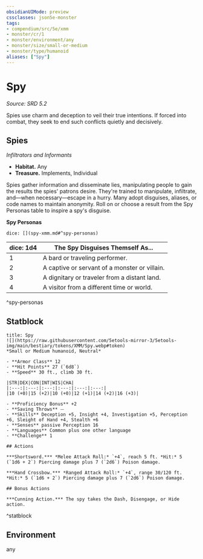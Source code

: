 ```yaml
---
obsidianUIMode: preview
cssclasses: json5e-monster
tags:
- compendium/src/5e/xmm
- monster/cr/1
- monster/environment/any
- monster/size/small-or-medium
- monster/type/humanoid
aliases: ["Spy"]
---
```

# Spy
*Source: SRD 5.2*  

Spies use charm and deception to veil their true intentions. If forced into combat, they seek to end such conflicts quietly and decisively.

## Spies

*Infiltrators and Informants*

- **Habitat.** Any  
- **Treasure.** Implements, Individual  

Spies gather information and disseminate lies, manipulating people to gain the results the spies' patrons desire. They're trained to manipulate, infiltrate, and—when necessary—escape in a hurry. Many adopt disguises, aliases, or code names to maintain anonymity. Roll on or choose a result from the Spy Personas table to inspire a spy's disguise.

**Spy Personas**

`dice: [](spy-xmm.md#^spy-personas)`

| dice: 1d4 | The Spy Disguises Themself As... |
|-----------|----------------------------------|
| 1 | A bard or traveling performer. |
| 2 | A captive or servant of a monster or villain. |
| 3 | A dignitary or traveler from a distant land. |
| 4 | A visitor from a different time or world. |
^spy-personas

## Statblock

```ad-statblock
title: Spy
![](https://raw.githubusercontent.com/5etools-mirror-3/5etools-img/main/bestiary/tokens/XMM/Spy.webp#token)
*Small or Medium humanoid, Neutral*

- **Armor Class** 12
- **Hit Points** 27 (`6d8`)
- **Speed** 30 ft., climb 30 ft.

|STR|DEX|CON|INT|WIS|CHA|
|:---:|:---:|:---:|:---:|:---:|:---:|
|10 (+0)|15 (+2)|10 (+0)|12 (+1)|14 (+2)|16 (+3)|

- **Proficiency Bonus** +2
- **Saving Throws** ⏤
- **Skills** Deception +5, Insight +4, Investigation +5, Perception +6, Sleight of Hand +4, Stealth +6
- **Senses** passive Perception 16
- **Languages** Common plus one other language
- **Challenge** 1

## Actions

***Shortsword.*** *Melee Attack Roll:* `+4`, reach 5 ft. *Hit:* 5 (`1d6 + 2`) Piercing damage plus 7 (`2d6`) Poison damage.

***Hand Crossbow.*** *Ranged Attack Roll:* `+4`, range 30/120 ft. *Hit:* 5 (`1d6 + 2`) Piercing damage plus 7 (`2d6`) Poison damage.

## Bonus Actions

***Cunning Action.*** The spy takes the Dash, Disengage, or Hide action.
```
^statblock

## Environment

any
